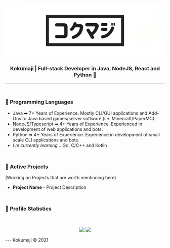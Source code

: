 <p align=center>
    <img src="https://raw.githubusercontent.com/kokumaji/kokumaji/master/images/kokumaji_banner.png">
</p>

<h3 align="center">
    <b>Kokumaji</b> | Full-stack Developer in Java, NodeJS, React and Python 🌿
</h3>

---


<h3 style="font-weight:bold;margin-top:3em;">🌱 Programming Languages</h3>

- Java ➡ 7+ Years of Experience. Mostly CLI/GUI applications and Add-Ons to Java based games/server software (i.e. Minecraft/PaperMC).
- NodeJS/Typescript ➡ 4+ Years of Experience. Experienced in development of   web applications and bots.
- Python ➡ 4+ Years of Experience. Experience in development of small scale CLI applications and bots.
- *I'm currently learning...* Go, C/C++ and Kotlin

<h3 style="font-weight:bold;margin-top:3em;">🌿 Active Projects</h3>
(Working on Projects that are worth mentioning here)

- **Project Name** - Project Description 

<h3 style="font-weight:bold;margin-top:3em;">🌿 Profile Statistics</h3>

<br>

<p align=center>
    <img src="https://github-readme-stats.vercel.app/api/top-langs/?username=kokumaji">
    <img src="https://github-readme-stats.vercel.app/api/?username=kokumaji&show_icons=true&title_color=fff&icon_color=79ff97&text_color=9f9f9f&bg_color=151515">
</p>
---
Kokumaji &copy; 2021

<!--
**kokumaji/kokumaji** is a ✨ _special_ ✨ repository because its `README.md` (this file) appears on your GitHub profile.

Here are some ideas to get you started:

- 🔭 I’m currently working on ...
- 🌱 I’m currently learning ...
- 👯 I’m looking to collaborate on ...
- 🤔 I’m looking for help with ...
- 💬 Ask me about ...
- 📫 How to reach me: ...
- 😄 Pronouns: ...
- ⚡ Fun fact: ...
-->